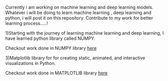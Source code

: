 Currently i am working on machine learning and deep learning models. Whatever i will be doing to learn machine learning , deep learning and python, i will post it on this repository. Contribute to my work for better learning process.....!

1)Starting with the journey of learning machine learning and deep learning, I have learned python library called NUMPY. 

  Checkout work done in NUMPY library [here](https://github.com/KARTIKPARATKAR/MY-MACHINE-LEARNING-WORK/blob/b5a4bdcfde35d6e9461cb9a7113c5b04043e70ea/NUMPY%20LIBRARY) 
  
3)Matplotlib library for for creating static, animated, and interactive visualizations in Python.

  Checkout work done in MATPLOTLIB library [here](https://github.com/KARTIKPARATKAR/MY-MACHINE-LEARNING-WORK/blob/main/MATPLOTLIB.ipynb)
